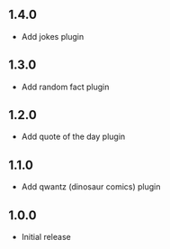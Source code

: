 ## 1.4.0

- Add jokes plugin

## 1.3.0

- Add random fact plugin

## 1.2.0

- Add quote of the day plugin

## 1.1.0

- Add qwantz (dinosaur comics) plugin

## 1.0.0

- Initial release
